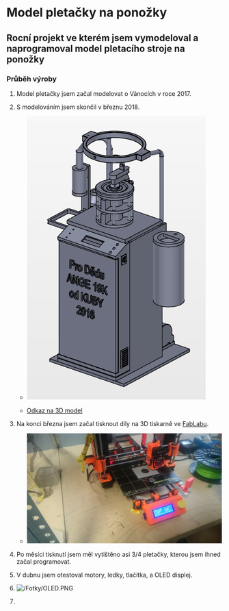

# Model pletačky na ponožky

## Rocní projekt ve kterém jsem vymodeloval a naprogramoval model pletacího stroje na ponožky

### Průběh výroby

1. Model pletačky jsem začal modelovat o Vánocích v roce 2017. 

2. S modelováním jsem skončil v březnu 2018.

	 - ![/Fotky/Home_small.PNG](/Fotky/Home_small.PNG)

	- [Odkaz na 3D model](https://workbench.grabcad.com/workbench/projects/gchwamHRxXF6Vy5aJGLRdID5SH9QymRXI5JiBAAqs7ZT38#/space/gchvaLnyfD6r6Hxe0bt5N4Y4Xl-FaUrxGMuVTlzO3QPjRB/link/1630928)

3. Na konci března jsem začal tisknout díly na 3D tiskarně ve [FabLabu](https://www.fablabbrno.cz/).
	- ![/Fotky/Tisk_prvni.jpg](/Fotky/Tisk_prvni.jpg)
5. Po měsíci tisknutí jsem měl vytištěno asi 3/4 pletačky, kterou jsem ihned začal programovat.
6. V dubnu jsem otestoval motory, ledky, tlačítka, a OLED displej.
7. ![/Fotky/OLED.PNG](/Fotky/OLED.PNG)
8. 
